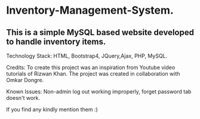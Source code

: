 # Inventory-Management-System.

This is a simple MySQL based website developed to handle inventory items. 
--------------------------------------------------------------------------------

Technology Stack:
  HTML, Bootstrap4,
  JQuery,Ajax,
  PHP,
  MySQL.
  
 Credits: 
To create this project was an inspiration from Youtube video tutorials of Rizwan Khan.
The project was created in collaboration with Omkar Dongre.

Known Issues: Non-admin log out working improperly, forget password tab doesn't work.

If you find any kindly mention them :)
